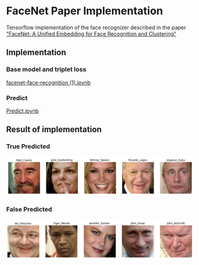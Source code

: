 # FaceNet Paper Implementation
Tensorflow implementation of the face recognizer described in the paper ["FaceNet: A Unified Embedding for Face Recognition and Clustering"](https://arxiv.org/abs/1503.03832)
## Implementation
### Base model and triplet loss
[facenet-face-recognition (1).ipynb](https://github.com/LENGHIA-CN8/Face-Net/blob/master/facenet-face-recognition%20(1).ipynb) 
### Predict
[Predict.ipynb](https://github.com/LENGHIA-CN8/Face-Net/blob/master/Predict.ipynb)

## Result of implementation
### True Predicted 

![true](https://github.com/LENGHIA-CN8/Face-Net/blob/master/img/True.png)
### False Predicted 
![false](https://github.com/LENGHIA-CN8/Face-Net/blob/master/img/False.png)

